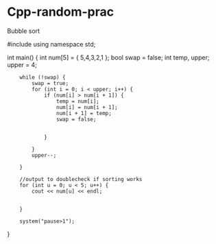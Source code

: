 # Cpp-random-prac
Bubble sort

#include <iostream>
using namespace std;

int main()
{
	int num[5] = { 5,4,3,2,1 };
	bool swap = false;
	int temp, upper;
	upper = 4;

		while (!swap) {
			swap = true;
			for (int i = 0; i < upper; i++) {
				if (num[i] > num[i + 1]) {
					temp = num[i];
					num[i] = num[i + 1];
					num[i + 1] = temp;
					swap = false;


				}

			}
			upper--;

		}
	
		//output to doublecheck if sorting works
		for (int u = 0; u < 5; u++) {
			cout << num[u] << endl;


		}

		system("pause>1");
   
}

